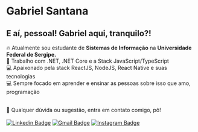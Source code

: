 # Gabriel Santana

## E aí, pessoal! Gabriel aqui, tranquilo?!

:fire: Atualmente sou estudante de **Sistemas de Informação** na **Universidade Federal de Sergipe.**
<br /> :purple_heart: Trabalho com .NET, .NET Core e a Stack JavaScript/TypeScript
<br /> :computer: Apaixonado pela stack ReactJS, NodeJS, React Native e suas tecnologias
<br /> :computer: Sempre focado em aprender e ensinar as pessoas sobre isso que amo, programação

<br /> :email: Qualquer dúvida ou sugestão, entra em contato comigo, pô!
<br /><br />
[![Linkedin Badge](https://img.shields.io/badge/-GabrielSantana-blue?style=flat-square&logo=Linkedin&logoColor=white&link=https://www.linkedin.com/in/gabriel-sisjr/)](https://www.linkedin.com/in/gabriel-sisjr/)
[![Gmail Badge](https://img.shields.io/badge/-gabriel.sistemasjr@gmail.com-c14438?style=flat-square&logo=Gmail&logoColor=white&link=mailto:gabriel.sistemasjr@gmail.com)](mailto:gabriel.sistemasjr@gmail.com)
[![Instagram Badge](https://img.shields.io/badge/-@gabriiel.santana.__-blue?style=flat-square&logo=Instagram&logoColor=white&link=https://www.instagram.com/gabriiel.santana._/)](https://www.instagram.com/gabriiel.santana._/)
